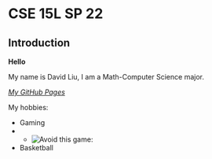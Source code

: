 # CSE 15L SP 22
## Introduction

**Hello**

My name is David Liu, I am a Math-Computer Science major.

*[My GitHub Pages](https://shootingdarts.github.io/cse15l-lab-reports/)*

My hobbies:
* Gaming
* * ![**Avoid this game**:](https://flyclipart.com/thumb2/ljl-spring-919994.png)
* Basketball
